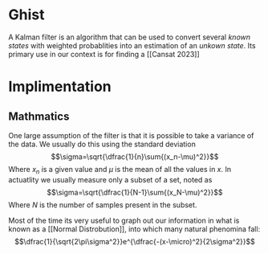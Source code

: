 # Ghist
A Kalman filter is an algorithm that can be used to convert several *known states* with weighted probablities into an estimation of an *unkown state*. Its primary use in our context is for finding a [[Cansat 2023]]

# Implimentation
## Mathmatics
One large assumption of the filter is that it is possible to take a variance of the data. We usually do this using the standard deviation $$\sigma=\sqrt{\dfrac{1}{n}\sum{(x_n-\mu)^2}}$$Where $x_n$ is a given value and $\mu$ is the mean of all the values in $x$. In actuatlity we usually measure only a subset of a set, noted as $$\sigma=\sqrt{\dfrac{1}{N-1}\sum{(x_N-\mu)^2}}$$Where $N$ is the number of samples present in the subset. 

Most of the time its very useful to graph out our information in what is known as a [[Normal Distrobution]], into which many natural phenomina fall:$$\dfrac{1}{\sqrt{2\pi\sigma^2}}e^{\dfrac{-(x-\micro)^2}{2\sigma^2}}$$